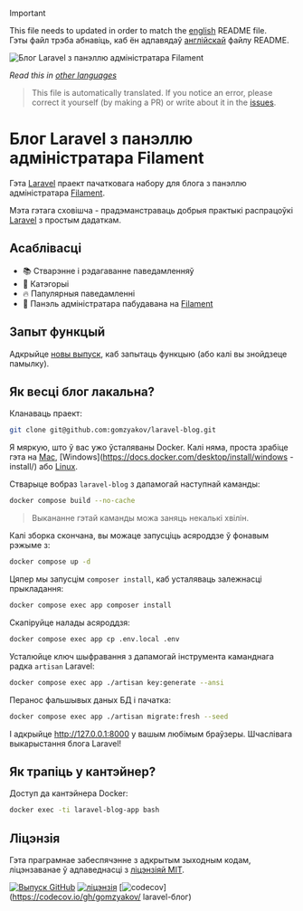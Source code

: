 >[!IMPORTANT]
>This file needs to updated in order to match the [english](/README.md) README file.  
>Гэты файл трэба абнавіць, каб ён адпавядаў [англійскай](/README.md) файлу README.

![Блог Laravel з панэллю адміністратара Filament](../docs/social-preview-en.png)

_Read this in [other languages](./Translations.md)_

>This file is automatically translated. If you notice an error, please correct it yourself (by making a PR) or write about it in the [issues](https://github.com/gomzyakov/laravel-blog/issues).

# Блог Laravel з панэллю адміністратара Filament

Гэта [Laravel](https://laravel.com) праект пачатковага набору для блога з панэллю адміністратара [Filament](https://filamentphp.com).

Мэта гэтага сховішча - прадэманстраваць добрыя практыкі распрацоўкі [Laravel](https://laravel.com) з простым дадаткам.

## Асаблівасці

- 📚 Стварэнне і рэдагаванне паведамленняў
- 🥑 Катэгорыі
- 🔥 Папулярныя паведамленні
- 🎉 Панэль адміністратара пабудавана на [Filament](https://filamentphp.com)

## Запыт функцый

Адкрыйце [новы выпуск](https://github.com/gomzyakov/laravel-blog/issues/new), каб запытаць функцыю (або калі вы знойдзеце памылку).

## Як весці блог лакальна?

Кланаваць праект:

```bash
git clone git@github.com:gomzyakov/laravel-blog.git
```

Я мяркую, што ў вас ужо ўсталяваны Docker. Калі няма, проста зрабіце гэта на [Mac](https://docs.docker.com/desktop/install/mac-install/), [Windows](https://docs.docker.com/desktop/install/windows -install/) або [Linux](https://docs.docker.com/desktop/install/linux-install/).

Стварыце вобраз `laravel-blog` з дапамогай наступнай каманды:

```bash
docker compose build --no-cache
```

>Выкананне гэтай каманды можа заняць некалькі хвілін.

Калі зборка скончана, вы можаце запусціць асяроддзе ў фонавым рэжыме з:

```bash
docker compose up -d
```

Цяпер мы запусцім `composer install`, каб усталяваць залежнасці прыкладання:

```bash
docker compose exec app composer install
```

Скапіруйце налады асяроддзя:

```bash
docker compose exec app cp .env.local .env
```

Усталюйце ключ шыфравання з дапамогай інструмента каманднага радка `artisan` Laravel:

```bash
docker compose exec app ./artisan key:generate --ansi
```

Перанос фальшывых даных БД і пачатка:

```bash
docker compose exec app ./artisan migrate:fresh --seed
```

І адкрыйце http://127.0.0.1:8000 у вашым любімым браўзеры. Шчаслівага выкарыстання блога Laravel!

## Як трапіць у кантэйнер?

Доступ да кантэйнера Docker:

```bash
docker exec -ti laravel-blog-app bash
```

## Ліцэнзія

Гэта праграмнае забеспячэнне з адкрытым зыходным кодам, ліцэнзаванае ў адпаведнасці з [ліцэнзіяй MIT](https://github.com/gomzyakov/php-code-style/blob/main/LICENSE).


[![Выпуск GitHub](https://img.shields.io/github/release/gomzyakov/laravel-blog.svg)](https://github.com/gomzyakov/laravel-blog/releases/latest)
[![ліцэнзія](https://img.shields.io/badge/License-MIT-green.svg)](https://github.com/gomzyakov/laravel-blog/blob/development/LICENSE)
[![codecov](https://codecov.io/gh/gomzyakov/laravel-blog/branch/main/graph/badge.svg?token=4CYTVMVUYV)](https://codecov.io/gh/gomzyakov/ laravel-блог)
